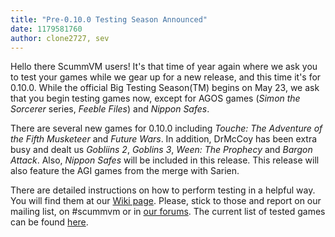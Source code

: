 ```yaml
---
title: "Pre-0.10.0 Testing Season Announced"
date: 1179581760
author: clone2727, sev
---
```


Hello there ScummVM users! It's that time of year again where we ask you to test your games while we gear up for a new release, and this time it's for 0.10.0. While the official Big Testing Season(TM) begins on May 23, we ask that you begin testing games now, except for AGOS games (*Simon the Sorcerer* series, *Feeble Files*) and *Nippon Safes*.

There are several new games for 0.10.0 including *Touche: The Adventure of the Fifth Musketeer* and *Future Wars*. In addition, DrMcCoy has been extra busy and dealt us *Gobliins 2*, *Goblins 3*, *Ween: The Prophecy* and *Bargon Attack*. Also, *Nippon Safes* will be included in this release. This release will also feature the AGI games from the merge with Sarien.

There are detailed instructions on how to perform testing in a helpful way. You will find them at our [Wiki page](http://wiki.scummvm.org/index.php/Release_Testing). Please, stick to those and report on our mailing list, on #scummvm or in [our forums](http://forums.scummvm.org/viewtopic.php?p=22358). The current list of tested games can be found [here](http://wiki.scummvm.org/index.php/Release_Testing/0.10.0).
